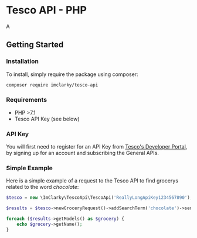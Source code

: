 # Tesco API - PHP
A

## Getting Started
### Installation
To install, simply require the package using composer:

```bash
composer require imclarky/tesco-api
```
### Requirements
- PHP >7.1
- Tesco API Key (see below)

### API Key
You will first need to register for an API Key from [Tesco's Developer Portal](https://devportal.tescolabs.com/), by signing up for an account and subscribing the General APIs.

### Simple Example
Here is a simple example of a request to the Tesco API to find grocerys related to the word _chocolate_:

```php
$tesco = new \ImClarky\TescoApi\TescoApi('ReallyLongApiKey1234567890');

$results = $tesco->newGroceryRequest()->addSearchTerm('chocolate')->send();

foreach ($results->getModels() as $grocery) {
    echo $grocery->getName();
}
```
